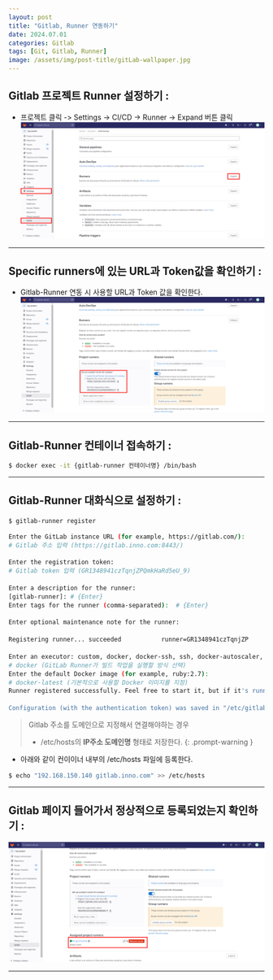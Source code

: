 ```yaml
---
layout: post
title: "Gitlab, Runner 연동하기"
date: 2024.07.01
categories: Gitlab
tags: [Git, Gitlab, Runner]
image: /assets/img/post-title/gitLab-wallpaper.jpg
---
```


## Gitlab 프로젝트 Runner 설정하기 :
- 프로젝트 클릭 -> Settings -> CI/CD -> Runner -> Expand 버튼 클릭
[![gitlab 프로젝트 runner 설정](/assets/img/post/Gitlab/gitlab%20프로젝트%20runner%20설정.png)](/assets/img/post/Gitlab/gitlab%20프로젝트%20runner%20설정.png)

* * *

## Specific runners에 있는 URL과 Token값을 확인하기 :
- Gitlab-Runner 연동 시 사용할 URL과 Token 값을 확인한다.
[![gitlab runner 설정 토큰값 확인](/assets/img/post/Gitlab/gitlab%20runner%20설정%20토큰값%20확인.png)](/assets/img/post/Gitlab/gitlab%20runner%20설정%20토큰값%20확인.png)

* * *

## Gitlab-Runner 컨테이너 접속하기 :

```bash
$ docker exec -it {gitlab-runner 컨테이너명} /bin/bash
```

* * *

## Gitlab-Runner 대화식으로 설정하기 :

```bash
$ gitlab-runner register
```

```bash
Enter the GitLab instance URL (for example, https://gitlab.com/):
# Gitlab 주소 입력 (https://gitlab.inno.com:8443/)

Enter the registration token:
# Gitlab token 입력 (GR1348941czTqnjZPQmkHaRd5eU_9)

Enter a description for the runner:
[gitlab-runner]: # {Enter}
Enter tags for the runner (comma-separated):  # {Enter}

Enter optional maintenance note for the runner:

Registering runner... succeeded           runner=GR1348941czTqnjZP

Enter an executor: custom, docker, docker-ssh, ssh, docker-autoscaler, docker+machine, docker-ssh+machine, instance, docker-windows, parallels, shell, virtualbox, kubernetes:
# docker (GitLab Runner가 빌드 작업을 실행할 방식 선택)
Enter the default Docker image (for example, ruby:2.7):
# docker-latest (기본적으로 사용할 Docker 이미지를 지정)
Runner registered successfully. Feel free to start it, but if it's running already the config should be automatically reloaded!

Configuration (with the authentication token) was saved in "/etc/gitlab-runner/config.toml"

```

> Gitlab 주소를 도메인으로 지정해서 연결해야하는 경우
>- /etc/hosts의 **IP주소 도메인명** 형태로 저장한다.
{: .prompt-warning }

- 아래와 같이 컨이이너 내부의 /etc/hosts 파일에 등록한다.
```bash
$ echo "192.168.150.140 gitlab.inno.com" >> /etc/hosts
```

* * *

## Gitlab 페이지 들어가서 정상적으로 등록되었는지 확인하기 :
[![gitlab-runner 등록 확인](/assets/img/post/Gitlab/gitlab-runner%20등록%20확인.png)](/assets/img/post/Gitlab/gitlab-runner%20등록%20확인.png)

---
